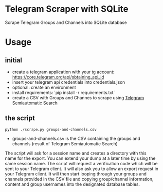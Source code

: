 # Telegram Scraper with SQLite
Scrape Telegram Groups and Channels into SQLite database

# Usage
## initial
- create a telegram application with your tg account: https://core.telegram.org/api/obtaining_api_id
- insert your telegram api credentials into credentials.json
- optional: create an environment
- install requirements: ´pip install -r requirements.txt´
- create a CSV with Groups and Channes to scrape using [Telegram Semiautomatic Search](https://github.com/gidzel/telegram-semiautomatic-search)

## the script
`python ./scrape.py groups-and-channels.csv`
- groups-and-channels.csv is the CSV containing the groups and channels (result of Telegram Semiautomatic Search)

The script will ask for a session name and creates a directory with this name for the export.
You can extend your dump at a later time by using the same session name.
The script will request a verification code which will be sent to your Telegram client.
It will also ask you to allow an export request in your Telegram client.
It will then start looping through your groups and channels provided in the CSV file and copying group/channel information, content and group usernames into the designated database tables.
